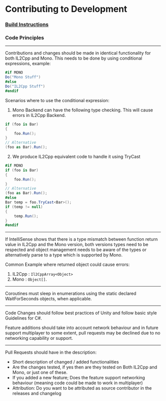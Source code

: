 # Contributing to Development

### [Build Instructions](./BUILD.md)


### Code Principles
---
Contributions and changes should be made in identical functionality for both IL2Cpp and Mono. This needs to be done by using conditional expressions, example:

```cs
#if MONO
Do("Mono Stuff")
#else
Do("IL2Cpp Stuff")
#endif
```

Scenarios where to use the conditional expression:

1. Mono Backend can have the following type checking. This will cause errors in IL2Cpp Backend.
```cs
if (foo is Bar)
{
    foo.Run();
}
// Alternative
(foo as Bar).Run();
```
2. We produce IL2Cpp equivalent code to handle it using TryCast 
```cs
#if MONO
if (foo is Bar)
{
    foo.Run();
}
// Alternative
(foo as Bar).Run();
#else
Bar temp = foo.TryCast<Bar>();
if (temp != null)
{
    temp.Run();
}
#endif
```
---

If IntelliSense shows that there is a type mismatch between function return value in IL2Cpp and the Mono version, both versions types need to be respected and object management needs to be aware of the types or alternatively parse to a type which is supported by Mono.

Common Example where returned object could cause errors:
1. IL2Cpp : `Il2CppArray<Object>` 
2. Mono : `Object[]`. 

---

Coroutines must sleep in enumerations using the static declared WaitForSeconds objects, when applicable.

---

Code Changes should follow best practices of Unity and follow basic style Guidelines for C#.

Feature additions should take into account network behaviour and in future support multiplayer to some extent, pull requests may be declined due to no networking capability or support.

---

Pull Requests should have in the description:
- Short description of changed / added functionalities
- Are the changes tested, if yes then are they tested on Both IL2Cpp and Mono, or just one of these.
- If you added a new feature; Does the feature support networking behaviour (meaning code could be made to work in multiplayer)
- Attribution: Do you want to be attributed as source contributor in the releases and changelog

